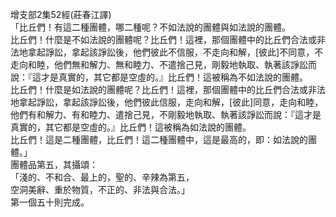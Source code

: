 增支部2集52經(莊春江譯)  
「比丘們！有這二種團體，哪二種呢？不如法說的團體與如法說的團體。  
比丘們！什麼是不如法說的團體呢？比丘們！這裡，那個團體中的比丘們合法或非法地拿起諍訟，拿起該諍訟後，他們彼此不信服，不走向和解，[彼此]不同意，不走向和睦，他們無和解力、無和睦力、不遣捨己見，剛毅地執取、執著該諍訟而說：『這才是真實的，其它都是空虛的。』比丘們！這被稱為不如法說的團體。  
比丘們！什麼是如法說的團體呢？比丘們！這裡，那個團體中的比丘們合法或非法地拿起諍訟，拿起該諍訟後，他們彼此信服，走向和解，[彼此]同意，走向和睦，他們有和解力、有和睦力、遣捨己見，不剛毅地執取、執著該諍訟而說：『這才是真實的，其它都是空虛的。』比丘們！這被稱為如法說的團體。  
比丘們！這是二種團體，比丘們！這二種團體中，這是最高的，即：如法說的團體。」  
團體品第五，其攝頌：  
「淺的、不和合、最上的，聖的、辛辣為第五，  
空洞美辭、重於物質，不正的、非法與合法。」  
第一個五十則完成。  
  
  
